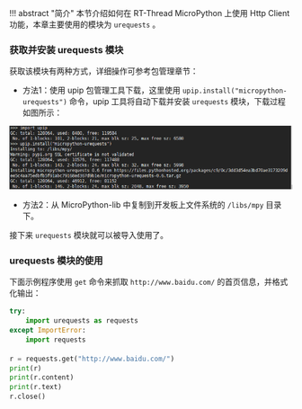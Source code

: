 !!! abstract "简介"
    本节介绍如何在 RT-Thread MicroPython 上使用 Http Client 功能，本章主要使用的模块为 `urequests` 。

### 获取并安装 urequests 模块

获取该模块有两种方式，详细操作可参考包管理章节：

- 方法1：使用 upip 包管理工具下载，这里使用 `upip.install("micropython-urequests")` 命令，upip 工具将自动下载并安装  `urequests` 模块，下载过程如图所示：

![1525690379859](../figures/install_urequests.png)

- 方法2：从 MicroPython-lib 中复制到开发板上文件系统的 `/libs/mpy` 目录下。

接下来 `urequests` 模块就可以被导入使用了。

### urequests 模块的使用

下面示例程序使用 `get` 命令来抓取 `http://www.baidu.com/` 的首页信息，并格式化输出：

```python
try:
    import urequests as requests
except ImportError:
    import requests

r = requests.get("http://www.baidu.com/")
print(r)
print(r.content)
print(r.text)
r.close()
```
